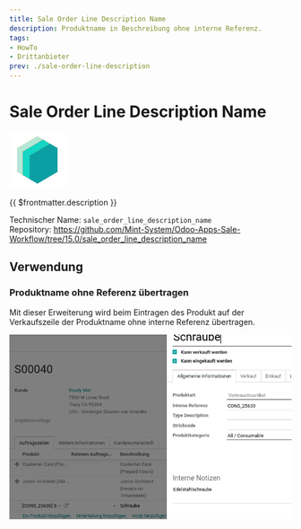 ```yaml
---
title: Sale Order Line Description Name
description: Produktname in Beschreibung ohne interne Referenz.
tags:
- HowTo
- Drittanbieter
prev: ./sale-order-line-description
---
```

# Sale Order Line Description Name
![icon_oms_box](attachments/icons_odoo_mint_system.png)

{{ $frontmatter.description }}

Technischer Name: `sale_order_line_description_name`\
Repository: <https://github.com/Mint-System/Odoo-Apps-Sale-Workflow/tree/15.0/sale_order_line_description_name>

## Verwendung

### Produktname ohne Referenz übertragen

Mit dieser Erweiterung wird beim Eintragen des Produkt auf der Verkaufszeile der Produktname ohne interne Referenz übertragen.

![Sale Order Line Description Name](attachments/Sale%20Order%20Line%20Description%20Name.png)